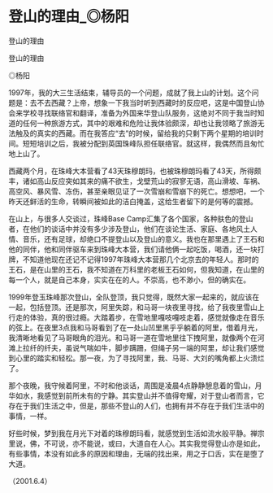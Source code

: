 # 登山的理由_◎杨阳

登山的理由

登山的理由

◎杨阳

1997年，我的大三生活结束，辅导员的一个问题，成就了我上山的计划。这个问题是：去不去西藏？上帝，想象一下我当时听到西藏时的反应吧，这是中国登山协会来学校寻找联络官和翻译，准备为外国来华登山队服务，这绝对不同于我当时知道的任何一种旅游方式，其中的艰难和危险让我体验颇深，却也让我领略了旅游无法触及的真实的西藏。而在我答应“去”的时候，留给我的只剩下两个星期的培训时间。短短培训之后，我被分配到英国珠峰队担任联络官。就这样，我偶然而且匆忙地上山了。

西藏两个月，在珠峰大本营看了43天珠穆朗玛，也被珠穆朗玛看了43天，所得颇丰，诸如高山反应突如其来的痛不欲生，戈壁荒山的寂寥无语，高山滑坡、车祸、高空风、暴风雪、冻伤，甚至亲眼见证了一次雪崩和雪崩下的死亡。想想吧，一个昨天还鲜活的生命，转瞬间被如此的洁白掩盖，这给生者留下的是何等的震撼。

在山上，与很多人交谈过，珠峰Base Camp汇集了各个国家，各种肤色的登山者，在他们的谈话中并没有多少涉及登山，他们在谈论生活、家庭、各地风土人情、音乐，还有足球，却绝口不提登山以及登山的意义。我也在那里遇上了王石和他的同伴，他和同伴驱车来到珠峰大本营，我们请他俩一起吃饭，喝酒，还一块打牌，不知道他现在还记不记得1997年珠峰大本营那几个北京去的年轻人。那时的王石，是在山里的王石，我不知道在万科里的老板王石如何，但我知道，在山里的每一个人，就是自己本身，实实在在的人。不崇高，也不渺小，但的确实在。

1999年登玉珠峰那次登山，全队登顶，我只觉得，既然大家一起来的，就应该在一起，包括登顶。还是那次，阿里失踪，和马哥一块夜里寻找，给了我夜里雪山上行走的体验，真的很过瘾。大踏着步，在雪地里嘎吱嘎吱走着，感觉就像走在音乐的弦上。在夜里3点我和马哥看到了在一处山凹里黑乎乎躺着的阿里，借着月光，我清晰地看见了马哥眼角的泪光。和马哥一道在雪地里往下拽阿里，就像两个在河滩上拉纤的纤夫，虽说气喘如牛，脚步蹒跚，但绳子另一端的阿里，却让我们感觉到心里的踏实和轻松。那一夜，为了寻找阿里，我、马哥、大刘的嘴角都上火溃烂了。

那个夜晚，我守候着阿里，不时和他谈话，周围是凌晨4点静静憩息着的雪山，月华如水，我感觉到前所未有的宁静。其实登山并不值得夸耀，对于登山者而言，它存在于我们生活之中，但是，那些不登山的人们，也拥有并不存在于我们生活中的事情，一样。

好些时候，梦到我在月光下对着的珠穆朗玛看，就感觉到生活如流水般平静。禅宗里说，佛，不可说，亦不能说，或曰，大道自在人心。其实我觉得登山亦是如此，有些事情，本没有如此多的原因和理由，无端的找出来，用之于口舌，实在是堕了大道。

（2001.6.4）